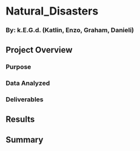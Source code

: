 # Natural_Disasters
### By: k.E.G.d. (Katlin, Enzo, Graham, Danieli)
## Project Overview
### Purpose
### Data Analyzed
### Deliverables 
## Results
## Summary 
